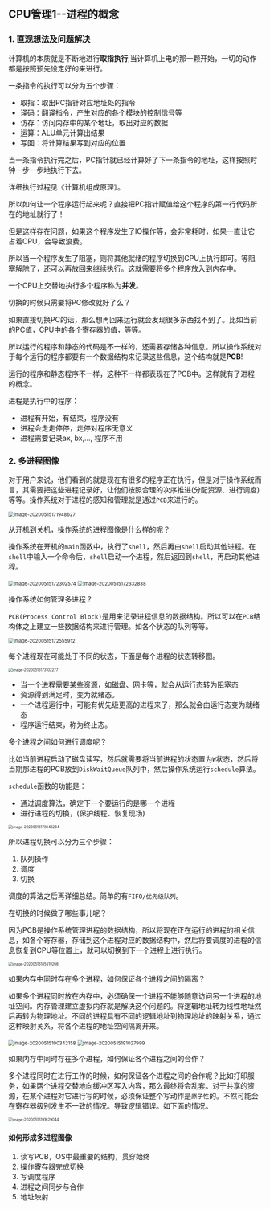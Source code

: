 ## CPU管理1--进程的概念

### 1. 直观想法及问题解决

计算机的本质就是不断地进行**取指执行**,当计算机上电的那一颗开始，一切的动作都是按照预先设定好的来进行。

一条指令的执行可以分为五个步骤：

- 取指：取出PC指针对应地址处的指令
- 译码：翻译指令，产生对应的各个模块的控制信号等
- 访存：访问内存中的某个地址，取出对应的数据
- 运算：ALU单元计算出结果
- 写回：将计算结果写到对应的位置

当一条指令执行完之后，PC指针就已经计算好了下一条指令的地址，这样按照时钟一步一步地执行下去。

详细执行过程见《计算机组成原理》。



所以如何让一个程序运行起来呢？直接把PC指针赋值给这个程序的第一行代码所在的地址就行了！

但是这样存在问题，如果这个程序发生了IO操作等，会非常耗时，如果一直让它占着CPU，会导致浪费。

所以当一个程序发生了阻塞，则将其他就绪的程序切换到CPU上执行即可。等阻塞解除了，还可以再放回来继续执行。这就需要将多个程序放入到内存中。

一个CPU上交替地执行多个程序称为**并发**。



切换的时候只需要将PC修改就好了么？

如果直接切换PC的话，那么想再回来运行就会发现很多东西找不到了。比如当前的PC值，CPU中的各个寄存器的值，等等。

所以运行的程序和静态的代码是不一样的，还需要存储各种信息。所以操作系统对于每个运行的程序都要有一个数据结构来记录这些信息，这个结构就是**PCB**!

运行的程序和静态程序不一样，这种不一样都表现在了PCB中。这样就有了进程的概念。

进程是执行中的程序：

- 进程有开始，有结束，程序没有
- 进程会走走停停，走停对程序无意义
- 进程需要记录ax, bx,..., 程序不用

### 2. 多进程图像

对于用户来说，他们看到的就是现在有很多的程序正在执行，但是对于操作系统而言，其需要把这些进程记录好，让他们按照合理的次序推进(分配资源、进行调度)等等。操作系统对于进程的感知和管理就是通过`PCB`来进行的。

<img src="04_images/01.png" alt="image-20200515171948627" style="zoom: 67%;" />

从开机到关机，操作系统的进程图像是什么样的呢？

操作系统在开机的`main`函数中，执行了`shell`，然后再由`shell`启动其他进程。在`shell`中输入一个命令后，`shell`启动一个进程，然后返回到`shell`，再启动其他进程。

<img src="04_images/02.png" alt="image-20200515172302574" style="zoom: 67%;" />

<img src="04_images/03.png" alt="image-20200515172332838" style="zoom:67%;" />



操作系统如何管理多进程？

`PCB(Process Control Block)`是用来记录进程信息的数据结构。所以可以在`PCB`结构体之上建立一些数据结构来进行管理。如各个状态的队列等等。

<img src="04_images/04.png" alt="image-20200515172555912" style="zoom:67%;" />

每个进程现在可能处于不同的状态，下面是每个进程的状态转移图。

<img src="04_images/05.png" alt="image-20200515173102277" style="zoom: 50%;" />

- 当一个进程需要某些资源，如磁盘、网卡等，就会从运行态转为阻塞态
- 资源得到满足时，变为就绪态。
- 一个进程运行中，可能有优先级更高的进程来了，那么就会由运行态变为就绪态
- 程序运行结束，称为终止态。



多个进程之间如何进行调度呢？

比如当前进程启动了磁盘读写，然后就需要将当前进程的状态置为`W`状态，然后将当期那进程的PCB放到`DiskWaitQueue`队列中，然后操作系统运行`schedule`算法。

`schedule`函数的功能是：

- 通过调度算法，确定下一个要运行的是哪一个进程
- 进行进程的切换，(保护线程、恢复现场)

<img src="04_images/06.png" alt="image-20200515173645234" style="zoom: 50%;" />



所以进程切换可以分为三个步骤：

1. 队列操作
2. 调度
3. 切换

调度的算法之后再详细总结。简单的有`FIFO/优先级队列`。



在切换的时候做了哪些事儿呢？

因为PCB是操作系统管理进程的数据结构，所以将现在正在运行的进程的相关信息，如各个寄存器，存储到这个进程对应的数据结构中，然后将要调度的进程的信息恢复到CPU等位置上，就可以切换到下一个进程上进行执行。

<img src="04_images/07.png" alt="image-20200515185519266" style="zoom:50%;" />



如果内存中同时存在多个进程，如何保证各个进程之间的隔离？

如果多个进程同时放在内存中，必须确保一个进程不能够随意访问另一个进程的地址空间。内存管理建立虚拟内存就是解决这个问题的。将逻辑地址转为线性地址然后再转为物理地址。不同的进程具有不同的逻辑地址到物理地址的映射关系，通过这种映射关系，将各个进程的地址空间隔离开来。

<img src="04_images/08.png" alt="image-20200515190342158" style="zoom:67%;" />

<img src="04_images/09.png" alt="image-20200515191027999" style="zoom: 67%;" />



如果内存中同时存在多个进程，如何保证各个进程之间的合作？

多个进程同时在进行工作的时候，如何保证各个进程之间的合作呢？比如打印服务，如果两个进程交替地向缓冲区写入内容，那么最终将会乱套。对于共享的资源，在某个进程对它进行写的时候，必须保证整个写动作是`原子性`的。不然可能会在寄存器级别发生不一致的情况。导致逻辑错误。如下面的情况。

<img src="04_images/10.png" alt="image-20200515191629044" style="zoom: 50%;" />



#### 如何形成多进程图像

1. 读写PCB，OS中最重要的结构，贯穿始终
2. 操作寄存器完成切换
3. 写调度程序
4. 进程之间同步与合作
5. 地址映射

